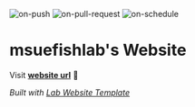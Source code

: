 
  ![on-push](../../actions/workflows/on-push.yaml/badge.svg)
  ![on-pull-request](../../actions/workflows/on-pull-request.yaml/badge.svg)
  ![on-schedule](../../actions/workflows/on-schedule.yaml/badge.svg)

  # msuefishlab's Website

  Visit **[website url](#)** 🚀

  _Built with [Lab Website Template](https://greene-lab.gitbook.io/lab-website-template-docs)_
